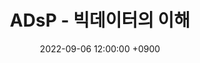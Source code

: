 ---
title: 'ADsP - 빅데이터의 이해'
date: 2022-09-06 12:00:00 +0900
tags: ['LICENSE']
draft: false
summary: '데이터 분석 준전문가 자격증 취득을 위한 학습 내용 중 Part 1, 2장 빅데이터의 이해 챕터 정리 내용'
---